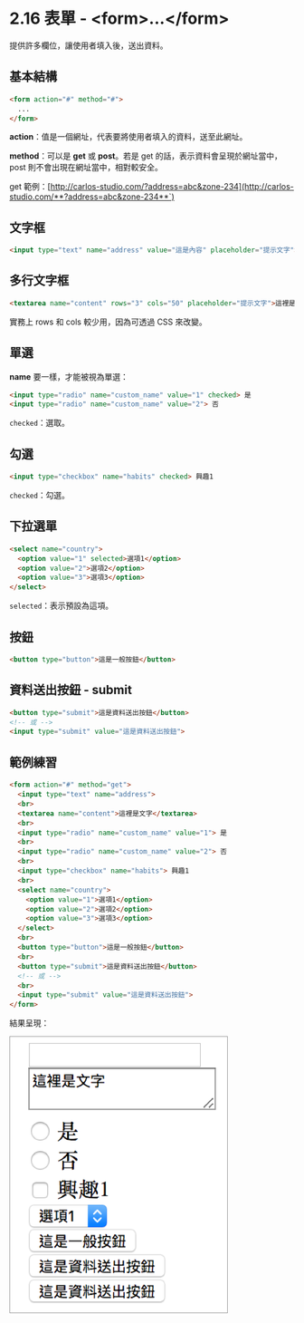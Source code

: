 # 2.16 表單 - &lt;form&gt;...&lt;/form&gt;

提供許多欄位，讓使用者填入後，送出資料。

## 基本結構

```html
<form action="#" method="#">
  ...
</form>
```

**action**：值是一個網址，代表要將使用者填入的資料，送至此網址。

**method**：可以是 **get** 或 **post**。若是 get 的話，表示資料會呈現於網址當中，post 則不會出現在網址當中，相對較安全。

get 範例：[http://carlos-studio.com/?address=abc&zone-234](http://carlos-studio.com/**?address=abc&zone-234**`)

## 文字框

```html
<input type="text" name="address" value="這是內容" placeholder="提示文字">
```

## 多行文字框

```html
<textarea name="content" rows="3" cols="50" placeholder="提示文字">這裡是文字</textarea>
```

實務上 rows 和 cols 較少用，因為可透過 CSS 來改變。

## 單選

**name** 要一樣，才能被視為單選：

```html
<input type="radio" name="custom_name" value="1" checked> 是
<input type="radio" name="custom_name" value="2"> 否
```

`checked`：選取。

## 勾選

```html
<input type="checkbox" name="habits" checked> 興趣1
```

`checked`：勾選。

## 下拉選單

```html
<select name="country">
  <option value="1" selected>選項1</option>
  <option value="2">選項2</option>
  <option value="3">選項3</option>
</select>
```

`selected`：表示預設為這項。

## 按鈕

```html
<button type="button">這是一般按鈕</button>
```

## 資料送出按鈕 - submit

```html
<button type="submit">這是資料送出按鈕</button>
<!-- 或 -->
<input type="submit" value="這是資料送出按鈕">
```

## 範例練習

```html
<form action="#" method="get">
  <input type="text" name="address">
  <br>
  <textarea name="content">這裡是文字</textarea>
  <br>
  <input type="radio" name="custom_name" value="1"> 是
  <br>
  <input type="radio" name="custom_name" value="2"> 否
  <br>
  <input type="checkbox" name="habits"> 興趣1
  <br>
  <select name="country">
    <option value="1">選項1</option>
    <option value="2">選項2</option>
    <option value="3">選項3</option>
  </select>
  <br>
  <button type="button">這是一般按鈕</button>
  <br>
  <button type="submit">這是資料送出按鈕</button>
  <!-- 或 -->
  <br>
  <input type="submit" value="這是資料送出按鈕">
</form>
```

結果呈現：

![](/assets/表單基礎.png)

